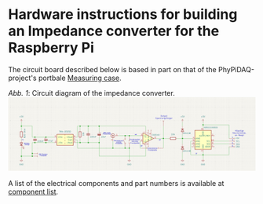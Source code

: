 # Hardware instructions for building an Impedance converter for the Raspberry Pi
The circuit board described below is based in part on that of the PhyPiDAQ-project's portbale [Measuring case](https://github.com/PhyPiDAQ/MeasuringCase).

*Abb. 1*: Circuit diagram of the impedance converter.  
                    ![Figure 1](images/Circuit_diagram.png)

A list of the electrical components and part numbers is available at [component list](/docs/components).